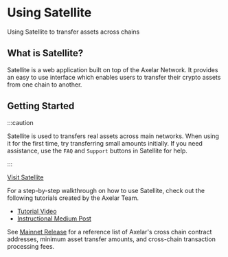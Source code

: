 # Using Satellite

Using Satellite to transfer assets across chains

## What is Satellite?

Satellite is a web application built on top of the Axelar Network. It provides an easy to use interface which enables users to transfer their crypto assets from one chain to another.

## Getting Started

:::caution

Satellite is used to transfers real assets across main networks. When using it for the first time, try transferring small amounts initially. If you need assistance, use the `FAQ` and `Support` buttons in Satellite for help.

:::

[Visit Satellite](https://satellite.axelar.network/)

For a step-by-step walkthrough on how to use Satellite, check out the following tutorials created by the Axelar Team.

- [Tutorial Video](https://www.youtube.com/watch?v=VsfCJl1A9QI)
- [Instructional Medium Post](https://medium.com/axelar/transfer-terra-assets-to-evm-chains-using-satellite-f6480c7ff20c)

See [Mainnet Release](/releases/mainnet) for a reference list of Axelar's cross chain contract addresses, minimum asset transfer amounts, and cross-chain transaction processing fees.
